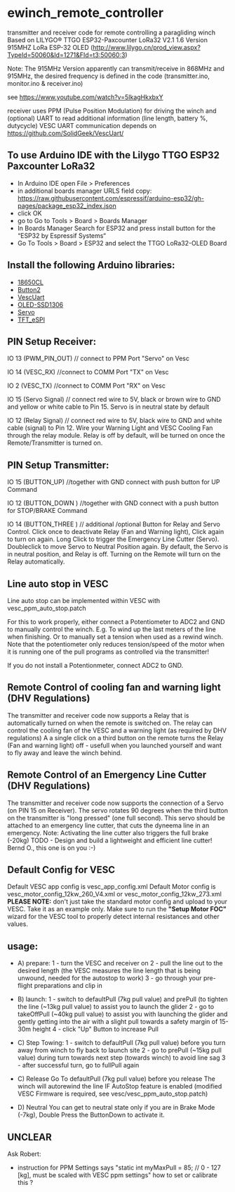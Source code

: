 # ewinch_remote_controller
 transmitter and receiver code for remote controlling a paragliding winch
 Based on LILYGO® TTGO ESP32-Paxcounter LoRa32 V2.1 1.6 Version 915MHZ LoRa ESP-32 OLED
 (http://www.lilygo.cn/prod_view.aspx?TypeId=50060&Id=1271&FId=t3:50060:3) 

Note: The 915MHz Version apparently can transmit/receive in 868MHz and 915MHz, the desired frequency is defined in the code (transmitter.ino, monitor.ino & receiver.ino)
 
 see https://www.youtube.com/watch?v=5IkagHkxbxY

 receiver uses PPM (Pulse Position Modulation) for driving the winch and (optional) UART to read additional information (line length, battery %, dutycycle)
 VESC UART communication depends on https://github.com/SolidGeek/VescUart/
 
## To use Arduino IDE with the Lilygo TTGO ESP32 Paxcounter LoRa32
- In Arduino IDE open File > Preferences
- in additional boards manager URLS field copy: https://raw.githubusercontent.com/espressif/arduino-esp32/gh-pages/package_esp32_index.json
- click OK
- go to Go to Tools > Board > Boards Manager
- In Boards Manager Search for ESP32 and press install button for the “ESP32 by Espressif Systems“
- Go To Tools > Board > ESP32 and select the TTGO LoRa32-OLED Board

## Install the following Arduino libraries:
- [18650CL](https://github.com/pangodream/18650CL)
- [Button2](https://github.com/LennartHennigs/Button2)
- [VescUart](https://github.com/SolidGeek/VescUart)
- [OLED-SSD1306](https://github.com/ThingPulse/esp8266-oled-ssd1306)
- [Servo](https://www.arduino.cc/reference/en/libraries/esp32servo/)
- [TFT_eSPI](https://www.arduino.cc/reference/en/libraries/tft_espi/)

## PIN Setup Receiver:
IO 13 (PWM_PIN_OUT) // connect to PPM Port "Servo" on Vesc

IO 14 (VESC_RX)   //connect to COMM Port "TX" on Vesc

IO 2 (VESC_TX)   //connect to COMM Port "RX" on Vesc

IO 15 (Servo Signal) // connect red wire to 5V, black or brown wire to GND and yellow or white cable to Pin 15. Servo is in neutral state by default

IO 12 (Relay Signal) // connect red wire to 5V, black wire to GND and white cable (signal) to Pin 12. Wire your Warning Light and VESC Cooling Fan through the relay module. Relay is off by default, will be turned on once the Remote/Transmitter is turned on. 


## PIN Setup Transmitter:
IO 15 (BUTTON_UP) //together with GND connect with push button for UP Command

IO 12 (BUTTON_DOWN ) //together with GND connect with a push button for STOP/BRAKE Command

IO 14 (BUTTON_THREE ) // additional /optional Button for Relay and Servo Control. Click once to deactivate Relay (Fan and Warning light), Click again to turn on again. Long Click to trigger the Emergency Line Cutter (Servo). Doubleclick to move Servo to Neutral Position again. By default, the Servo is in neutral position, and Relay is off. Turning on the Remote will turn on the Relay automatically.

## Line auto stop in VESC
Line auto stop can be implemented within VESC with vesc_ppm_auto_stop.patch

For this to work properly, either connect a Potentiometer to ADC2 and GND to manually control the winch. E.g. To wind up the last meters of the line when finishing. Or to manually set a tension when used as a rewind winch. Note that the potentiometer only reduces tension/speed of the motor when it is running one of the pull programs as controlled via the transmitter!

If you do not install a Potentionmeter, connect ADC2 to GND.

## Remote Control of cooling fan and warning light (DHV Regulations)
The transmitter and receiver code now supports a Relay that is automatically turned on when the
remote is switched on. The relay can control the cooling fan of the VESC and a warning light (as required by DHV regulations)
A a single click on a third button on the remote turns the Relay (Fan and warning light) off - usefull when you launched yourself
and want to fly away and leave the winch behind.

## Remote Control of an Emergency Line Cutter (DHV Regulations)
The transmitter and receiver code now supports the connection of a Servo (on PIN 15 on Receiver).
The servo rotates 90 degrees when the third button on the transmitter is "long pressed" (one full second).
This servo should be attached to an emergency line cutter, that cuts the dyneema line in an emergency.
Note: Activating the line cutter also triggers the full brake (-20kg)
TODO - Design and build a lightweight and efficient line cutter! Bernd O., this one is on you :-)

## Default Config for VESC
Default VESC app config is vesc_app_config.xml
Default Motor config is vesc_motor_config_12kw_260_V4.xml or vesc_motor_config_12kw_273.xml
**PLEASE NOTE:** don't just take the standard motor config and upload to your VESC. Take it as an example only.
Make sure to run the **"Setup Motor FOC"** wizard for the VESC tool to properly detect internal resistances and other values.

## usage:
- A) prepare:
  1 - turn the VESC and receiver on
  2 - pull the line out to the desired length (the VESC measures the line length that is being unwound, needed for the autostop to work)
  3 - go through your pre-flight preparations and clip in
- B) launch:
  1 - switch to defaultPull (7kg pull value) and prePull (to tighten the line (~13kg pull value) to assist you to launch the glider
  2 - go to takeOffPull (~40kg pull value) to assist you with launching the glider and gently getting into the air with a slight pull towards a safety margin of 15-30m height
  4 - click "Up" Button to increase Pull
- C) Step Towing:
  1 - switch to defaultPull (7kg pull value) before you turn away from winch to fly back to launch site
  2 - go to prePull (~15kg pull value) during turn towards next step (towards winch) to avoid line sag
  3 - after successful turn, go to fullPull again
 
- C) Release
  Go To defaultPull (7kg pull value) before you release
  The winch will autorewind the line IF AutoStop feature is enabled (modified VESC Firmware is required, see vesc/vesc_ppm_auto_stop.patch)
 
- D) Neutral
  You can get to neutral state only if you are in Brake Mode (-7kg), Double Press the ButtonDown to activate it.
 
 ## UNCLEAR
Ask Robert:
- instruction for PPM Settings says "static int myMaxPull = 85;  // 0 - 127 [kg], must be scaled with VESC ppm settings" how to set or calibrate this ?
